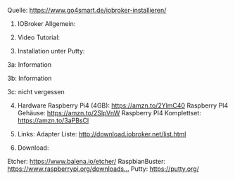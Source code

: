 Quelle: https://www.go4smart.de/iobroker-installieren/

1. IOBroker Allgemein:

2. Video Tutorial: 

3. Installation unter Putty:

3a: Information

3b: Information

3c: nicht vergessen

4. Hardware
Raspberry Pi4 (4GB): https://amzn.to/2YlmC40
Raspberry PI4 Gehäuse: https://amzn.to/2SlpVnW
Raspberry PI4 Komplettset: https://amzn.to/3aPBsCl

5. Links:
Adapter Liste: http://download.iobroker.net/list.html

6. Download:

Etcher: https://www.balena.io/etcher/
RaspbianBuster: https://www.raspberrypi.org/downloads…
Putty: https://putty.org/

